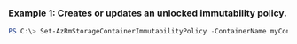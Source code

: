### Example 1: Creates or updates an unlocked immutability policy.
```powershell
PS C:\> Set-AzRmStorageContainerImmutabilityPolicy -ContainerName myContainer -ImmutabilityPeriod 10 -ResourceGroupName MyResourceGroup -StorageAccountName {StorageAccountName}
```

